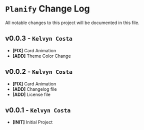 # `Planify` Change Log 

All notable changes to this project will be documented in this file.

## v0.0.3 - `Kelvyn Costa`

- **[FIX]** Card Animation
- **[ADD]** Theme Color Change

## v0.0.2 - `Kelvyn Costa`

- **[FIX]** Card Animation
- **[ADD]** Changelog file
- **[ADD]** License file

## v0.0.1 - `Kelvyn Costa`

- **[INIT]** Initial Project